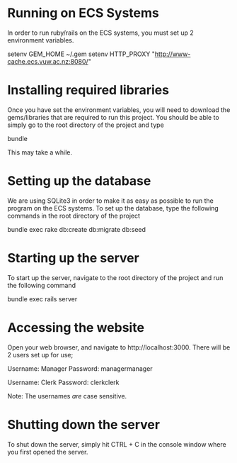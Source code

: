 Running on ECS Systems
======================

In order to run ruby/rails on the ECS systems, you must set up 2 environment variables.

setenv GEM_HOME ~/.gem
setenv HTTP_PROXY "http://www-cache.ecs.vuw.ac.nz:8080/"

Installing required libraries
=============================

Once you have set the environment variables, you will need to download the gems/libraries that are required to run this project. You should be able to simply go to the root directory of the project and type

bundle

This may take a while.

Setting up the database
=======================
We are using SQLite3 in order to make it as easy as possible to run the program on the ECS systems. 
To set up the database, type the following commands in the root directory of the project

bundle exec rake db:create db:migrate db:seed

Starting up the server
======================
To start up the server, navigate to the root directory of the project and run the following command

bundle exec rails server

Accessing the website
=====================
Open your web browser, and navigate to http://localhost:3000.
There will be 2 users set up for use;

Username: Manager
Password: managermanager

Username: Clerk
Password: clerkclerk

Note: The usernames _are_ case sensitive.

Shutting down the server
========================
To shut down the server, simply hit CTRL + C in the console window where you first opened the server.
